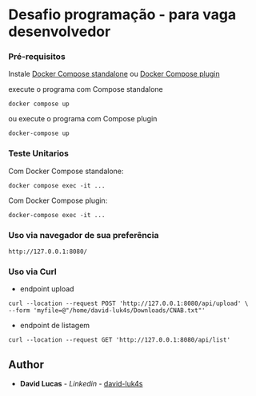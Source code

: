 # Desafio programação - para vaga desenvolvedor

### Pré-requisitos

Instale [Docker Compose standalone](https://docs.docker.com/compose/install/other/) ou [Docker Compose plugin](https://docs.docker.com/compose/install/)

execute o programa com Compose standalone

```
docker compose up
```

ou execute o programa com Compose plugin

```
docker-compose up
```

### Teste Unitarios
Com Docker Compose standalone:
```
docker compose exec -it ...
```

Com Docker Compose plugin:
```
docker-compose exec -it ...
```

### Uso via navegador de sua preferência
```
http://127.0.0.1:8080/
```

### Uso via Curl
- endpoint upload
```
curl --location --request POST 'http://127.0.0.1:8080/api/upload' \
--form 'myfile=@"/home/david-luk4s/Downloads/CNAB.txt"'
```

- endpoint de listagem
```
curl --location --request GET 'http://127.0.0.1:8080/api/list'
```

## Author

* **David Lucas** - *Linkedin* - [david-luk4s](https://www.linkedin.com/in/david-lucas-souz4/)